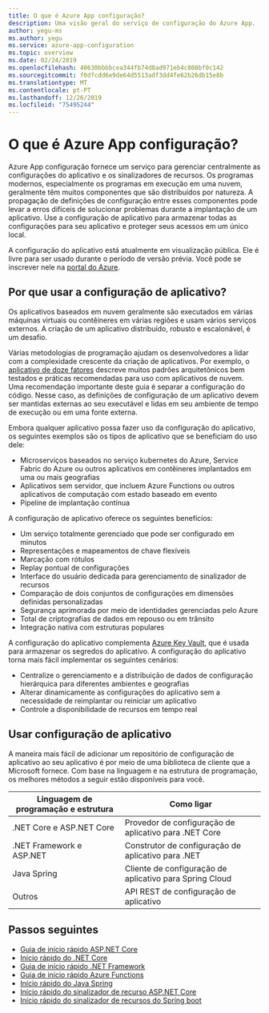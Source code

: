 ```yaml
---
title: O que é Azure App configuração?
description: Uma visão geral do serviço de configuração do Azure App.
author: yegu-ms
ms.author: yegu
ms.service: azure-app-configuration
ms.topic: overview
ms.date: 02/24/2019
ms.openlocfilehash: 40630bbbbcea344fb74d8ad971eb4c808bf0c142
ms.sourcegitcommit: f0dfcdd6e9de64d5513adf3dd4fe62b26db15e8b
ms.translationtype: MT
ms.contentlocale: pt-PT
ms.lasthandoff: 12/26/2019
ms.locfileid: "75495244"
---
```

# <a name="what-is-azure-app-configuration"></a>O que é Azure App configuração?

Azure App configuração fornece um serviço para gerenciar centralmente as configurações do aplicativo e os sinalizadores de recursos. Os programas modernos, especialmente os programas em execução em uma nuvem, geralmente têm muitos componentes que são distribuídos por natureza. A propagação de definições de configuração entre esses componentes pode levar a erros difíceis de solucionar problemas durante a implantação de um aplicativo. Use a configuração de aplicativo para armazenar todas as configurações para seu aplicativo e proteger seus acessos em um único local.

A configuração do aplicativo está atualmente em visualização pública. Ele é livre para ser usado durante o período de versão prévia. Você pode se inscrever nele na [portal do Azure](https://portal.azure.com).

## <a name="why-use-app-configuration"></a>Por que usar a configuração de aplicativo?

Os aplicativos baseados em nuvem geralmente são executados em várias máquinas virtuais ou contêineres em várias regiões e usam vários serviços externos. A criação de um aplicativo distribuído, robusto e escalonável, é um desafio.

Várias metodologias de programação ajudam os desenvolvedores a lidar com a complexidade crescente da criação de aplicativos. Por exemplo, o [aplicativo de doze fatores](https://12factor.net/) descreve muitos padrões arquitetônicos bem testados e práticas recomendadas para uso com aplicativos de nuvem. Uma recomendação importante deste guia é separar a configuração do código. Nesse caso, as definições de configuração de um aplicativo devem ser mantidas externas ao seu executável e lidas em seu ambiente de tempo de execução ou em uma fonte externa.

Embora qualquer aplicativo possa fazer uso da configuração do aplicativo, os seguintes exemplos são os tipos de aplicativo que se beneficiam do uso dele:

* Microserviços baseados no serviço kubernetes do Azure, Service Fabric do Azure ou outros aplicativos em contêineres implantados em uma ou mais geografias
* Aplicativos sem servidor, que incluem Azure Functions ou outros aplicativos de computação com estado baseado em evento
* Pipeline de implantação contínua

A configuração de aplicativo oferece os seguintes benefícios:

* Um serviço totalmente gerenciado que pode ser configurado em minutos
* Representações e mapeamentos de chave flexíveis
* Marcação com rótulos
* Replay pontual de configurações
* Interface do usuário dedicada para gerenciamento de sinalizador de recursos
* Comparação de dois conjuntos de configurações em dimensões definidas personalizadas
* Segurança aprimorada por meio de identidades gerenciadas pelo Azure
* Total de criptografias de dados em repouso ou em trânsito
* Integração nativa com estruturas populares

A configuração do aplicativo complementa [Azure Key Vault](https://azure.microsoft.com/services/key-vault/), que é usada para armazenar os segredos do aplicativo. A configuração do aplicativo torna mais fácil implementar os seguintes cenários:

* Centralize o gerenciamento e a distribuição de dados de configuração hierárquica para diferentes ambientes e geografias
* Alterar dinamicamente as configurações do aplicativo sem a necessidade de reimplantar ou reiniciar um aplicativo
* Controle a disponibilidade de recursos em tempo real

## <a name="use-app-configuration"></a>Usar configuração de aplicativo

A maneira mais fácil de adicionar um repositório de configuração de aplicativo ao seu aplicativo é por meio de uma biblioteca de cliente que a Microsoft fornece. Com base na linguagem e na estrutura de programação, os melhores métodos a seguir estão disponíveis para você.

| Linguagem de programação e estrutura | Como ligar |
|---|---|
| .NET Core e ASP.NET Core | Provedor de configuração de aplicativo para .NET Core |
| .NET Framework e ASP.NET | Construtor de configuração de aplicativo para .NET |
| Java Spring | Cliente de configuração de aplicativo para Spring Cloud |
| Outros | API REST de configuração de aplicativo |

## <a name="next-steps"></a>Passos seguintes

* [Guia de início rápido ASP.NET Core](./quickstart-aspnet-core-app.md)
* [Início rápido do .NET Core](./quickstart-dotnet-core-app.md)
* [Guia de início rápido .NET Framework](./quickstart-dotnet-app.md)
* [Guia de início rápido Azure Functions](./quickstart-azure-functions-csharp.md)
* [Início rápido do Java Spring](./quickstart-java-spring-app.md)
* [Início rápido do sinalizador de recurso ASP.NET Core](./quickstart-feature-flag-aspnet-core.md)
* [Início rápido do sinalizador de recursos do Spring boot](./quickstart-feature-flag-spring-boot.md)
